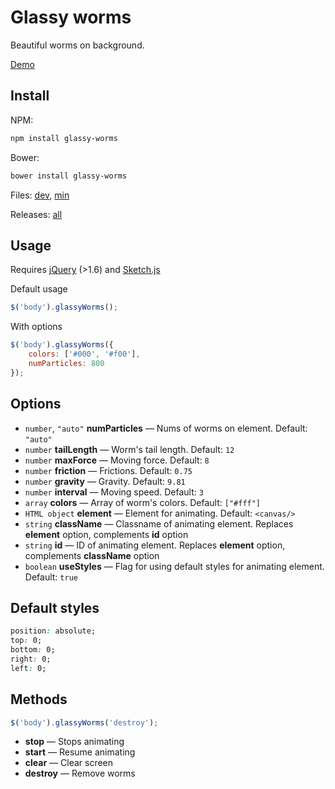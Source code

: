 # Glassy worms

Beautiful worms on background.

[Demo](http://dev.nim579.ru/glassy-worms/demos/)

## Install

NPM:
``` bash
npm install glassy-worms
```

Bower:
``` bash
bower install glassy-worms
```

Files: [dev](builds/glassyWorms.js), [min](builds/glassyWorms.min.js)

Releases: [all](https://github.com/nim579/glassy-worms/releases)

## Usage

Requires [jQuery](http://jquery.com/) (>1.6) and [Sketch.js](http://soulwire.github.io/sketch.js/)

Default usage
``` js
$('body').glassyWorms();
```

With options
``` js
$('body').glassyWorms({
	colors: ['#000', '#f00'],
	numParticles: 800
});
```

## Options
* `number`, `"auto"` **numParticles** — Nums of worms on element. Default: `"auto"`
* `number` **tailLength** — Worm's tail length. Default: `12`
* `number` **maxForce** — Moving force. Default: `8`
* `number` **friction** — Frictions. Default: `0.75`
* `number` **gravity** — Gravity. Default: `9.81`
* `number` **interval** — Moving speed. Default: `3`
* `array` **colors** — Array of worm's colors. Default: `["#fff"]`
* `HTML object` **element** — Element for animating. Default: `<canvas/>`
* `string` **className** — Classname of animating element. Replaces **element** option, complements **id** option
* `string` **id** — ID of animating element. Replaces **element** option, complements **className** option
* `boolean` **useStyles** — Flag for using default styles for animating element. Default: `true`

## Default styles
``` css
position: absolute;
top: 0;
bottom: 0;
right: 0;
left: 0;
```

## Methods

``` js
$('body').glassyWorms('destroy');
```

* **stop** — Stops animating
* **start** — Resume animating
* **clear** — Clear screen
* **destroy** — Remove worms
